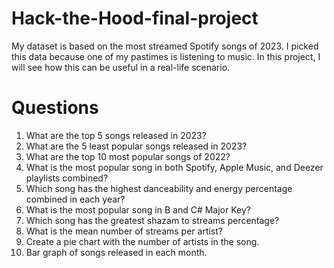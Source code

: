 # Hack-the-Hood-final-project
My dataset is based on the most streamed Spotify songs of 2023. I picked this data because one of my pastimes is listening to music. 
In this project, I will see how this can be useful in a real-life scenario.
# Questions
1. What are the top 5 songs released in 2023?
2. What are the 5 least popular songs released in 2023?
3. What are the top 10 most popular songs of 2022?
4. What is the most popular song in both Spotify, Apple Music, and Deezer playlists combined?
5. Which song has the highest danceability and energy percentage combined in each year?
6. What is the most popular song in B and C# Major Key?
7. Which song has the greatest shazam to streams percentage?
8. What is the mean number of streams per artist?
9. Create a pie chart with the number of artists in the song.
10. Bar graph of songs released in each month.
